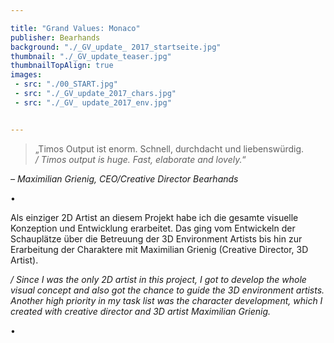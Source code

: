 ```yaml
---

title: "Grand Values: Monaco"
publisher: Bearhands
background: "./_GV_update_ 2017_startseite.jpg"
thumbnail: "./_GV_update_teaser.jpg"
thumbnailTopAlign: true
images:
 - src: "./00_START.jpg"
 - src: "./_GV_update_2017_chars.jpg"
 - src: "./_GV_ update_2017_env.jpg"


---
```


> „Timos Output ist enorm. Schnell, durchdacht und liebenswürdig.  
> */ Timos output is huge. Fast, elaborate and lovely.*“

*– Maximilian Grienig, CEO/Creative Director Bearhands*  

•

Als einziger 2D Artist an diesem Projekt habe ich die gesamte visuelle Konzeption und Entwicklung erarbeitet. Das ging vom Entwickeln der Schauplätze über die Betreuung der 3D Environment Artists bis hin zur Erarbeitung der Charaktere mit Maximilian Grienig (Creative Director, 3D Artist).

*/ Since I was the only 2D artist in this project, I got to develop the whole visual concept and also got the chance to guide the 3D environment artists. Another high priority in my task list was the character development, which I created with creative director and 3D artist Maximilian Grienig.*

• 
